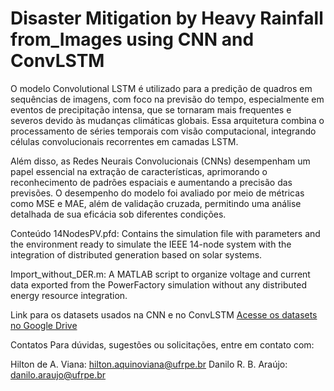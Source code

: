 # Disaster Mitigation by Heavy Rainfall from_Images using CNN and ConvLSTM
O modelo Convolutional LSTM é utilizado para a predição de quadros em sequências de imagens, com foco na previsão do tempo, especialmente em eventos de precipitação intensa, que se tornaram mais frequentes e severos devido às mudanças climáticas globais. Essa arquitetura combina o processamento de séries temporais com visão computacional, integrando células convolucionais recorrentes em camadas LSTM.

Além disso, as Redes Neurais Convolucionais (CNNs) desempenham um papel essencial na extração de características, aprimorando o reconhecimento de padrões espaciais e aumentando a precisão das previsões. O desempenho do modelo foi avaliado por meio de métricas como MSE e MAE, além de validação cruzada, permitindo uma análise detalhada de sua eficácia sob diferentes condições.


Conteúdo
14NodesPV.pfd: Contains the simulation file with parameters and the environment ready to simulate the IEEE 14-node system with the integration of distributed generation based on solar systems.

Import_without_DER.m: A MATLAB script to organize voltage and current data exported from the PowerFactory simulation without any distributed energy resource integration.

Link para os datasets usados na CNN e no ConvLSTM
[Acesse os datasets no Google Drive](https://drive.google.com/drive/folders/1vDhhpAFVIe8KULV02HFx_Ve-P59ukt15?usp=sharing)

Contatos
Para dúvidas, sugestões ou solicitações, entre em contato com:

Hilton de A. Viana: hilton.aquinoviana@ufrpe.br
Danilo R. B. Araújo: danilo.araujo@ufrpe.br




